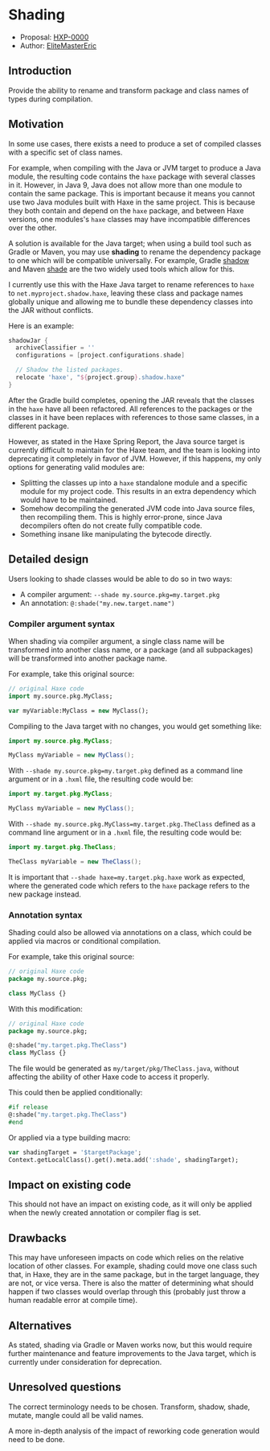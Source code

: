 # Shading

* Proposal: [HXP-0000](0000-shading.md)
* Author: [EliteMasterEric](https://github.com/EliteMasterEric)

## Introduction

Provide the ability to rename and transform package and class names of types during compilation.

## Motivation

In some use cases, there exists a need to produce a set of compiled classes with a specific set of class names.

For example, when compiling with the Java or JVM target to produce a Java module, the resulting code contains the `haxe` package with several classes in it. However, in Java 9, Java does not allow more than one module to contain the same package. This is important because it means you cannot use two Java modules built with Haxe in the same project. This is because they both contain and depend on the `haxe` package, and between Haxe versions, one modules's `haxe` classes may have incompatible differences over the other.

A solution is available for the Java target; when using a build tool such as Gradle or Maven, you may use **shading** to rename the dependency package to one which will be compatible universally. For example, Gradle [shadow](https://github.com/johnrengelman/shadow) and Maven [shade](https://maven.apache.org/plugins/maven-shade-plugin/) are the two widely used tools which allow for this.

I currently use this with the Haxe Java target to rename references to `haxe` to `net.myproject.shadow.haxe`, leaving these class and package names globally unique and allowing me to bundle these dependency classes into the JAR without conflicts.

Here is an example:

```gradle
shadowJar {
  archiveClassifier = ''
  configurations = [project.configurations.shade]

  // Shadow the listed packages.
  relocate 'haxe', "${project.group}.shadow.haxe"
}
```

After the Gradle build completes, opening the JAR reveals that the classes in the `haxe` have all been refactored. All references to the packages or the classes in it have been replaces with references to those same classes, in a different package.

However, as stated in the Haxe Spring Report, the Java source target is currently difficult to maintain for the Haxe team, and the team is looking into deprecating it completely in favor of JVM. However, if this happens, my only options for generating valid modules are:

- Splitting the classes up into a `haxe` standalone module and a specific module for my project code. This results in an extra dependency which would have to be maintained.
- Somehow decompiling the generated JVM code into Java source files, then recompiling them. This is highly error-prone, since Java decompilers often do not create fully compatible code.
- Something insane like manipulating the bytecode directly.

## Detailed design

Users looking to shade classes would be able to do so in two ways:

- A compiler argument: `--shade my.source.pkg=my.target.pkg`
- An annotation: `@:shade("my.new.target.name")`

### Compiler argument syntax

When shading via compiler argument, a single class name will be transformed into another class name, or a package (and all subpackages) will be transformed into another package name.

For example, take this original source:

```haxe
// original Haxe code
import my.source.pkg.MyClass;

var myVariable:MyClass = new MyClass();
```

Compiling to the Java target with no changes, you would get something like:

```java
import my.source.pkg.MyClass;

MyClass myVariable = new MyClass();
```

With `--shade my.source.pkg=my.target.pkg` defined as a command line argument or in a `.hxml` file, the resulting code would be:

```java
import my.target.pkg.MyClass;

MyClass myVariable = new MyClass();
```

With `--shade my.source.pkg.MyClass=my.target.pkg.TheClass` defined as a command line argument or in a `.hxml` file, the resulting code would be:

```java
import my.target.pkg.TheClass;

TheClass myVariable = new TheClass();
```

It is important that `--shade haxe=my.target.pkg.haxe` work as expected, where the generated code which refers to the `haxe` package refers to the new package instead.

### Annotation syntax

Shading could also be allowed via annotations on a class, which could be applied via macros or conditional compilation.

For example, take this original source:

```haxe
// original Haxe code
package my.source.pkg;

class MyClass {}
```

With this modification:

```haxe
// original Haxe code
package my.source.pkg;

@:shade("my.target.pkg.TheClass")
class MyClass {}
```

The file would be generated as `my/target/pkg/TheClass.java`, without affecting the ability of other Haxe code to access it properly.

This could then be applied conditionally:

```haxe
#if release
@:shade("my.target.pkg.TheClass")
#end
```

Or applied via a type building macro:

```haxe
var shadingTarget = '$targetPackage';
Context.getLocalClass().get().meta.add(':shade', shadingTarget);
```

## Impact on existing code

This should not have an impact on existing code, as it will only be applied when the newly created annotation or compiler flag is set.

## Drawbacks

This may have unforeseen impacts on code which relies on the relative location of other classes. For example, shading could move one class such that, in Haxe, they are in the same package, but in the target language, they are not, or vice versa. There is also the matter of determining what should happen if two classes would overlap through this (probably just throw a human readable error at compile time).

## Alternatives

As stated, shading via Gradle or Maven works now, but this would require further maintenance and feature improvements to the Java target, which is currently under consideration for deprecation.

## Unresolved questions

The correct terminology needs to be chosen. Transform, shadow, shade, mutate, mangle could all be valid names.

A more in-depth analysis of the impact of reworking code generation would need to be done.
